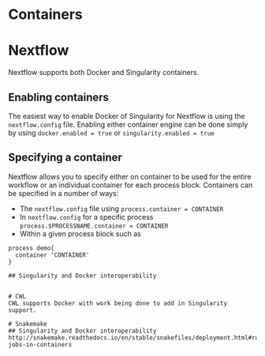 # Containers

# Nextflow
Nextflow supports both Docker and Singularity containers. 
## Enabling containers
The easiest way to enable Docker of Singularity for Nextflow is using the `nextflow.config` file. Enabling either container engine can be done simply by using `docker.enabled = true` or `singularity.enabled = true`

## Specifying a container
Nextflow allows you to specify either on container to be used for the entire workflow or an individual container for each process block. Containers can be specified in a number of ways:
* The `nextflow.config` file using `process.container = CONTAINER`
* In `nextflow.config` for a specific process `process.$PROCESSNAME.container = CONTAINER`
* Within a given process block such as
```
process demo{
  container 'CONTAINER'
}

## Singularity and Docker interoperability


# CWL 
CWL supports Docker with work being done to add in Singularity support.

# Snakemake 
## Singularity and Docker interoperability
http://snakemake.readthedocs.io/en/stable/snakefiles/deployment.html#running-jobs-in-containers